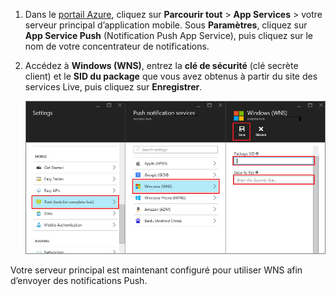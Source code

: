 
1. Dans le [portail Azure](https://portal.azure.com/), cliquez sur **Parcourir tout** > **App Services** > votre serveur principal d’application mobile. Sous **Paramètres**, cliquez sur **App Service Push** (Notification Push App Service), puis cliquez sur le nom de votre concentrateur de notifications.
2. Accédez à **Windows (WNS)**, entrez la **clé de sécurité** (clé secrète client) et le **SID du package** que vous avez obtenus à partir du site des services Live, puis cliquez sur **Enregistrer**.
   
    ![Définition de la clé WNS dans le portail](./media/app-service-mobile-configure-wns/mobile-push-wns-credentials.png)

Votre serveur principal est maintenant configuré pour utiliser WNS afin d’envoyer des notifications Push.



<!--HONumber=Nov16_HO3-->


